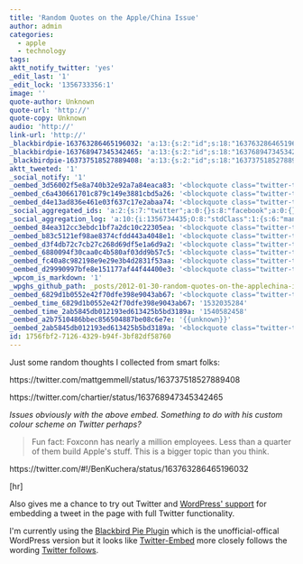 ```yaml
---
title: 'Random Quotes on the Apple/China Issue'
author: admin
categories:
  - apple
  - technology
tags: 
aktt_notify_twitter: 'yes'
_edit_last: '1'
_edit_lock: '1356733356:1'
image: ''
quote-author: Unknown
quote-url: 'http://'
quote-copy: Unknown
audio: 'http://'
link-url: 'http://'
_blackbirdpie-163763286465196032: 'a:13:{s:2:"id";s:18:"163763286465196032";s:11:"screen_name";s:10:"BenKuchera";s:9:"real_name";s:10:"BenKuchera";s:10:"tweet_text";s:125:"Dear Apple: please pay workers more, but lower the price on your products. Signed: people who think this will somehow happen.";s:6:"source";s:3:"web";s:11:"profile_pic";s:64:"http://a2.twimg.com/profile_images/1489443953/Ben_bw2_normal.jpg";s:16:"profile_bg_color";s:6:"C0DEED";s:15:"profile_bg_tile";s:0:"";s:16:"profile_bg_image";s:47:"http://a0.twimg.com/images/themes/theme1/bg.png";s:18:"profile_text_color";s:6:"333333";s:18:"profile_link_color";s:6:"0084B4";s:10:"time_stamp";s:10:"1327879184";s:10:"utc_offset";s:6:"-18000";}'
_blackbirdpie-163768947345342465: 'a:13:{s:2:"id";s:18:"163768947345342465";s:11:"screen_name";s:8:"chartier";s:9:"real_name";s:14:"David Chartier";s:10:"tweet_text";s:137:"Fun fact: Foxconn has nearly a million employees. Less than a quarter of them build Apple''s stuff. This is a bigger topic than you think.";s:6:"source";s:76:"<a href="http://tapbots.com/tweetbot" rel="nofollow">Tweetbot for iPhone</a>";s:11:"profile_pic";s:68:"http://a1.twimg.com/profile_images/1683548990/me_jubilant_normal.png";s:16:"profile_bg_color";s:6:"000000";s:15:"profile_bg_tile";s:0:"";s:16:"profile_bg_image";s:94:"http://a2.twimg.com/profile_background_images/412746226/temp_kuvva_production_5875_9185_1.jpeg";s:18:"profile_text_color";s:6:"ffffff";s:18:"profile_link_color";s:6:"008b6e";s:10:"time_stamp";s:10:"1327880534";s:10:"utc_offset";s:6:"-21600";}'
_blackbirdpie-163737518527889408: 'a:13:{s:2:"id";s:18:"163737518527889408";s:11:"screen_name";s:11:"mattgemmell";s:9:"real_name";s:12:"Matt Gemmell";s:10:"tweet_text";s:104:"An iPad, costing $500, and first-world guilt based on faulty understanding of economics. Pick any three.";s:6:"source";s:101:"<a href="http://itunes.apple.com/us/app/twitter/id409789998?mt=12" rel="nofollow">Twitter for Mac</a>";s:11:"profile_pic";s:79:"http://a2.twimg.com/profile_images/1683442179/gemmell_contemplative2_normal.jpg";s:16:"profile_bg_color";s:6:"C0DEED";s:15:"profile_bg_tile";s:0:"";s:16:"profile_bg_image";s:47:"http://a0.twimg.com/images/themes/theme1/bg.png";s:18:"profile_text_color";s:6:"333333";s:18:"profile_link_color";s:6:"0084B4";s:10:"time_stamp";s:10:"1327873041";s:10:"utc_offset";s:1:"0";}'
aktt_tweeted: '1'
_social_notify: '1'
_oembed_3d56002f5e8a740b32e92a7a84eaca83: '<blockquote class="twitter-tweet" width="500"><p>An iPad, costing $500, and first-world guilt based on faulty understanding of economics. Pick any three.</p>&mdash; Matt Gemmell (@mattgemmell) <a href="https://twitter.com/mattgemmell/status/163737518527889408" data-datetime="2012-01-29T21:37:21+00:00">January 29, 2012</a></blockquote><script async src="//platform.twitter.com/widgets.js" charset="utf-8"></script>'
_oembed_c6a430661701c879c149e3881cbd5a26: '<blockquote class="twitter-tweet" width="500"><p>Fun fact: Foxconn has nearly a million employees. Less than a quarter of them build Apple''s stuff. This is a bigger topic than you think.</p>&mdash; David Chartier (@chartier) <a href="https://twitter.com/chartier/status/163768947345342465" data-datetime="2012-01-29T23:42:14+00:00">January 29, 2012</a></blockquote><script async src="//platform.twitter.com/widgets.js" charset="utf-8"></script>'
_oembed_d4e13ad836e461e03f637c17e2abaa74: '<blockquote class="twitter-tweet" width="500"><p>Dear Apple: please pay workers more, but lower the price on your products. Signed: people who think this will somehow happen.</p>&mdash; BenKuchera (@BenKuchera) <a href="https://twitter.com/BenKuchera/status/163763286465196032" data-datetime="2012-01-29T23:19:44+00:00">January 29, 2012</a></blockquote><script async src="//platform.twitter.com/widgets.js" charset="utf-8"></script>'
_social_aggregated_ids: 'a:2:{s:7:"twitter";a:0:{}s:8:"facebook";a:0:{}}'
_social_aggregation_log: 'a:10:{i:1356734435;O:8:"stdClass":1:{s:6:"manual";b:0;}i:1356737072;O:8:"stdClass":1:{s:6:"manual";b:0;}i:1356740685;O:8:"stdClass":1:{s:6:"manual";b:0;}i:1356744679;O:8:"stdClass":1:{s:6:"manual";b:0;}i:1356752550;O:8:"stdClass":1:{s:6:"manual";b:0;}i:1356767655;O:8:"stdClass":1:{s:6:"manual";b:0;}i:1356796510;O:8:"stdClass":1:{s:6:"manual";b:0;}i:1356840637;O:8:"stdClass":1:{s:6:"manual";b:0;}i:1356927930;O:8:"stdClass":1:{s:6:"manual";b:0;}i:1357101555;O:8:"stdClass":1:{s:6:"manual";b:0;}}'
_oembed_84ea312cc3ebdc1bf7a2dc10c22305ea: '<blockquote class="twitter-tweet" width="550"><p>An iPad, costing $500, and first-world guilt based on faulty understanding of economics. Pick any three.</p>&mdash; Matt Gemmell (@mattgemmell) <a href="https://twitter.com/mattgemmell/statuses/163737518527889408">January 29, 2012</a></blockquote><script async src="//platform.twitter.com/widgets.js" charset="utf-8"></script>'
_oembed_b83c5121ef98ae8374cfdd443a4048e1: '<blockquote class="twitter-tweet" width="550"><p>Fun fact: Foxconn has nearly a million employees. Less than a quarter of them build Apple&#39;s stuff. This is a bigger topic than you think.</p>&mdash; David Chartier (@chartier) <a href="https://twitter.com/chartier/statuses/163768947345342465">January 29, 2012</a></blockquote><script async src="//platform.twitter.com/widgets.js" charset="utf-8"></script>'
_oembed_d3f4db72c7cb27c268d69df5e1a6d9a2: '<blockquote class="twitter-tweet" width="550"><p>Dear Apple: please pay workers more, but lower the price on your products. Signed: people who think this will somehow happen.</p>&mdash; BenKuchera (@BenKuchera) <a href="https://twitter.com/BenKuchera/statuses/163763286465196032">January 29, 2012</a></blockquote><script async src="//platform.twitter.com/widgets.js" charset="utf-8"></script>'
_oembed_6880094f30caa0c4b580af03dd9b57c5: '<blockquote class="twitter-tweet" width="550"><p>An iPad, costing $500, and first-world guilt based on faulty understanding of economics. Pick any three.</p>&mdash; Matt Gemmell (@mattgemmell) <a href="https://twitter.com/mattgemmell/statuses/163737518527889408">January 29, 2012</a></blockquote><script async src="//platform.twitter.com/widgets.js" charset="utf-8"></script>'
_oembed_fc40a8c982198e9e29e3b4d2831f53aa: '<blockquote class="twitter-tweet" width="550"><p>Fun fact: Foxconn has nearly a million employees. Less than a quarter of them build Apple&#39;s stuff. This is a bigger topic than you think.</p>&mdash; David Chartier (@chartier) <a href="https://twitter.com/chartier/statuses/163768947345342465">January 29, 2012</a></blockquote><script async src="//platform.twitter.com/widgets.js" charset="utf-8"></script>'
_oembed_d29990997bfe8e151177af44f44400e3: '<blockquote class="twitter-tweet" width="550"><p>Dear Apple: please pay workers more, but lower the price on your products. Signed: people who think this will somehow happen.</p>&mdash; Penned Kuchera (@BenKuchera) <a href="https://twitter.com/BenKuchera/statuses/163763286465196032">January 29, 2012</a></blockquote><script async src="//platform.twitter.com/widgets.js" charset="utf-8"></script>'
_wpcom_is_markdown: '1'
_wpghs_github_path: _posts/2012-01-30-random-quotes-on-the-applechina-issue.md
_oembed_6829d1b0552e42f70dfe398e9043ab67: '<blockquote class="twitter-tweet" data-width="550" data-dnt="true"><p lang="en" dir="ltr">An iPad, costing $500, and first-world guilt based on faulty understanding of economics. Pick any three.</p>&mdash; Matt Gemmell (@mattgemmell) <a href="https://twitter.com/mattgemmell/status/163737518527889408?ref_src=twsrc%5Etfw">January 29, 2012</a></blockquote><script async src="https://platform.twitter.com/widgets.js" charset="utf-8"></script>'
_oembed_time_6829d1b0552e42f70dfe398e9043ab67: '1532035284'
_oembed_time_2ab5845db012193ed613425b5bd3189a: '1540582458'
_oembed_a2b7510486bbec856504887be08c6e7e: '{{unknown}}'
_oembed_2ab5845db012193ed613425b5bd3189a: '<blockquote class="twitter-tweet" data-width="550" data-dnt="true"><p lang="en" dir="ltr">Fun fact: Foxconn has nearly a million employees. Less than a quarter of them build Apple&#39;s stuff. This is a bigger topic than you think.</p>&mdash; Fire Jack, Ban the Nazis (@chartier) <a href="https://twitter.com/chartier/status/163768947345342465?ref_src=twsrc%5Etfw">January 29, 2012</a></blockquote><script async src="https://platform.twitter.com/widgets.js" charset="utf-8"></script>'
id: 1756fbf2-7126-4329-b94f-3bf82df58760
---
```

<p>Just some random thoughts I collected from smart folks:</p>
<p>https://twitter.com/mattgemmell/status/163737518527889408</p>
<p>https://twitter.com/chartier/status/163768947345342465</p>
<p><em>Issues obviously with the above embed. Something to do with his custom colour scheme on Twitter perhaps?</em></p>
<blockquote><p>
  Fun fact: Foxconn has nearly a million employees. Less than a quarter of them build Apple's stuff. This is a bigger topic than you think.
</p></blockquote>
<p>https://twitter.com/#!/BenKuchera/status/163763286465196032</p>
<p>[hr]</p>
<p>Also gives me a chance to try out Twitter and <a href="http://en.support.wordpress.com/twitter-embeds/">WordPress' support</a> for embedding a tweet in the page with full Twitter functionality.</p>
<p>I'm currently using the <a href="http://wordpress.org/extend/plugins/twitter-blackbird-pie/">Blackbird Pie Plugin</a> which is the unofficial-offical WordPress version but it looks like <a href="http://wordpress.org/extend/plugins/twitter-embed/">Twitter-Embed</a> more closely follows the wording <a href="https://dev.twitter.com/docs/embedded-tweets">Twitter follows</a>.</p>
